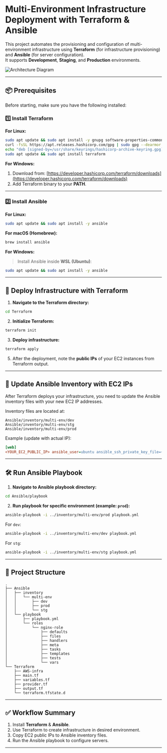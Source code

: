 # Multi-Environment Infrastructure Deployment with Terraform & Ansible

This project automates the provisioning and configuration of multi-environment infrastructure using **Terraform** (for infrastructure provisioning) and **Ansible** (for server configuration).  
It supports **Development**, **Staging**, and **Production** environments.

![Architecture Diagram](images/diagram.png)


---

## 📦 Prerequisites

Before starting, make sure you have the following installed:

### 1️⃣ Install Terraform
**For Linux:**
```bash
sudo apt update && sudo apt install -y gnupg software-properties-common curl
curl -fsSL https://apt.releases.hashicorp.com/gpg | sudo gpg --dearmor -o /usr/share/keyrings/hashicorp-archive-keyring.gpg
echo "deb [signed-by=/usr/share/keyrings/hashicorp-archive-keyring.gpg] https://apt.releases.hashicorp.com $(lsb_release -cs) main" | sudo tee /etc/apt/sources.list.d/hashicorp.list
sudo apt update && sudo apt install terraform
```

**For Windows:**
1. Download from: [https://developer.hashicorp.com/terraform/downloads](https://developer.hashicorp.com/terraform/downloads)
2. Add Terraform binary to your **PATH**.

---

### 2️⃣ Install Ansible
**For Linux:**
```bash
sudo apt update && sudo apt install -y ansible
```

**For macOS (Homebrew):**
```bash
brew install ansible
```

**For Windows:**
> Install Ansible inside **WSL (Ubuntu)**:
```bash
sudo apt update && sudo apt install -y ansible
```

---

## 🚀 Deploy Infrastructure with Terraform

1. **Navigate to the Terraform directory:**
```bash
cd Terraform
```

2. **Initialize Terraform:**
```bash
terraform init
```

3. **Deploy infrastructure:**
```bash
terraform apply
```

5. After the deployment, note the **public IPs** of your EC2 instances from Terraform output.

---

## 🔧 Update Ansible Inventory with EC2 IPs

After Terraform deploys your infrastructure, you need to update the Ansible inventory files with your new EC2 IP addresses.

Inventory files are located at:
```
Ansible/inventory/multi-env/dev
Ansible/inventory/multi-env/stg
Ansible/inventory/multi-env/prod
```

Example (update with actual IP):
```ini
[web]
<YOUR_EC2_PUBLIC_IP> ansible_user=ubuntu ansible_ssh_private_key_file=~/.ssh/key-pair-for-TAME
```

---

## 🛠 Run Ansible Playbook

1. **Navigate to Ansible playbook directory:**
```bash
cd Ansible/playbook
```

2. **Run playbook for specific environment (example: `prod`):**
```bash
ansible-playbook -i ../inventory/multi-env/prod playbook.yml
```

For `dev`:
```bash
ansible-playbook -i ../inventory/multi-env/dev playbook.yml
```

For `stg`:
```bash
ansible-playbook -i ../inventory/multi-env/stg playbook.yml
```

---

## 📂 Project Structure

```
.
├── Ansible
│   ├── inventory
│   │   └── multi-env
│   │       ├── dev
│   │       ├── prod
│   │       └── stg
│   └── playbook
│       ├── playbook.yml
│       └── roles
│           └── nginx-role
│               ├── defaults
│               ├── files
│               ├── handlers
│               ├── meta
│               ├── tasks
│               ├── templates
│               ├── tests
│               └── vars
└── Terraform
    ├── AWS-infra
    ├── main.tf
    ├── variables.tf
    ├── provider.tf
    ├── output.tf
    └── terraform.tfstate.d
```

---

## ✅ Workflow Summary

1. Install **Terraform** & **Ansible**.
2. Use Terraform to create infrastructure in desired environment.
3. Copy EC2 public IPs to Ansible inventory files.
4. Run the Ansible playbook to configure servers.

---
